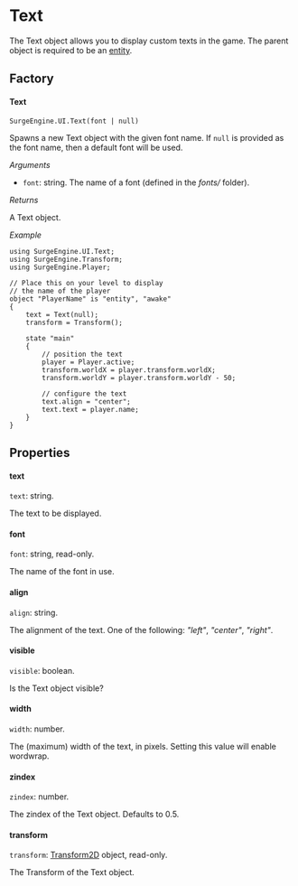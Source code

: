 Text
====

The Text object allows you to display custom texts in the game. The parent object is required to be an [entity](entity).

Factory
-------

#### Text

`SurgeEngine.UI.Text(font | null)`

Spawns a new Text object with the given font name. If `null` is provided as the font name, then a default font will be used.

*Arguments*

* `font`: string. The name of a font (defined in the *fonts/* folder).

*Returns*

A Text object.

*Example*
```
using SurgeEngine.UI.Text;
using SurgeEngine.Transform;
using SurgeEngine.Player;

// Place this on your level to display
// the name of the player
object "PlayerName" is "entity", "awake"
{
    text = Text(null);
    transform = Transform();

    state "main"
    {
        // position the text
        player = Player.active;
        transform.worldX = player.transform.worldX;
        transform.worldY = player.transform.worldY - 50;

        // configure the text
        text.align = "center";
        text.text = player.name;
    }
}
```



Properties
----------

#### text

`text`: string.

The text to be displayed.

#### font

`font`: string, read-only.

The name of the font in use.

#### align

`align`: string.

The alignment of the text. One of the following: *"left"*, *"center"*, *"right"*.

#### visible

`visible`: boolean.

Is the Text object visible?

#### width

`width`: number.

The (maximum) width of the text, in pixels. Setting this value will enable wordwrap.

#### zindex

`zindex`: number.

The zindex of the Text object. Defaults to 0.5.

#### transform

`transform`: [Transform2D](../reference/transform2d) object, read-only.

The Transform of the Text object.
